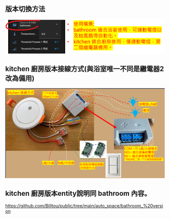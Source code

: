 ## 版本切換方法

![Mosquitto_broker](/auto_space/image/114954.png)

## kitchen 廚房版本接線方式(與浴室唯一不同是繼電器2改為備用)

![Mosquitto_broker](/auto_space/image/110246.png)


## kitchen 廚房版本entity說明同 bathroom 內容。

https://github.com/Billtou/public/tree/main/auto_space/bathroom_%20version
